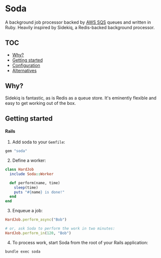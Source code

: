 # Soda

A background job processor backed by [AWS SQS](https://aws.amazon.com/sqs/) queues and written in Ruby. Heavily inspired by Sidekiq, a Redis-backed background processor.

## TOC

  * [Why?](#why)
  * [Getting started](#getting-started)
  * [Configuration](#configuration)
  * [Alternatives](#alternatives)

## Why?

Sidekiq is fantastic, as is Redis as a queue store. It's eminently flexible and easy to get working out of the box.

## Getting started

#### Rails

1. Add soda to your `Gemfile`:

  ```ruby
  gem "soda"
  ```

2. Define a worker:

  ```ruby
  class HardJob
    include Soda::Worker

    def perform(name, time)
      sleep(time)
      puts "#{name} is done!"
    end
  end
  ```

3. Enqueue a job:

  ```ruby
  HardJob.perform_async("Bob")

  # or, ask Soda to perform the work in two minutes:
  HardJob.perform_in(120, "Bob")
  ```

4. To process work, start Soda from the root of your Rails application:

  ```sh
  bundle exec soda
  ```
